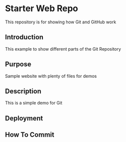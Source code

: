 # Starter Web Repo

This repository is for showing how Git and GitHub work

## Introduction

This example to show different parts of the Git Repository

## Purpose

Sample website with plenty of files for demos

## Description

This is a simple demo for Git

## Deployment

## How To Commit

